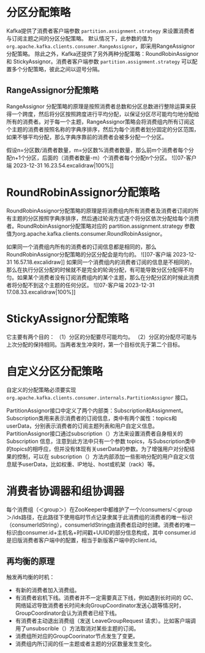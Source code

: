 # 分区分配策略
Kafka提供了消费者客户端参数 `partition.assignment.strategy` 来设置消费者与订阅主题之间的分区分配策略。
默认情况下，此参数的值为 `org.apache.kafka.clients.consumer.RangeAssignor`，即采用RangeAssignor分配策略。
除此之外，Kafka还提供了另外两种分配策略：RoundRobinAssignor 和 StickyAssignor。消费者客户端参数 `partition.assignment.strategy` 可以配置多个分配策略，彼此之间以逗号分隔。

## RangeAssignor分配策略

RangeAssignor 分配策略的原理是按照消费者总数和分区总数进行整除运算来获得一个跨度，然后将分区按照跨度进行平均分配，以保证分区尽可能均匀地分配给所有的消费者。对于每一个主题，RangeAssignor策略会将消费组内所有订阅这个主题的消费者按照名称的字典序排序，然后为每个消费者划分固定的分区范围，如果不够平均分配，那么字典序靠前的消费者会被多分配一个分区。

假设n=分区数/消费者数量，m=分区数%消费者数量，那么前m个消费者每个分配n+1个分区，后面的（消费者数量-m）个消费者每个分配n个分区。
![[07-客户端 2023-12-31 16.23.54.excalidraw|100%]]


# RoundRobinAssignor分配策略
RoundRobinAssignor分配策略的原理是将消费组内所有消费者及消费者订阅的所有主题的分区按照字典序排序，然后通过轮询方式逐个将分区依次分配给每个消费者。RoundRobinAssignor分配策略对应的 partition.assignment.strategy 参数值为org.apache.kafka.clients.consumer.RoundRobinAssignor。

如果同一个消费组内所有的消费者的订阅信息都是相同的，那么RoundRobinAssignor分配策略的分区分配会是均匀的。
![[07-客户端 2023-12-31 16.57.18.excalidraw]]
如果同一个消费组内的消费者订阅的信息是不相同的，那么在执行分区分配的时候就不是完全的轮询分配，有可能导致分区分配得不均匀。如果某个消费者没有订阅消费组内的某个主题，那么在分配分区的时候此消费者将分配不到这个主题的任何分区。
![[07-客户端 2023-12-31 17.08.33.excalidraw|100%]]


# StickyAssignor分配策略

它主要有两个目的：
（1）分区的分配要尽可能均匀。
（2）分区的分配尽可能与上次分配的保持相同。当两者发生冲突时，第一个目标优先于第二个目标。

# 自定义分区分配策略
自定义的分配策略必须要实现`org.apache.kafka.clients.consumer.internals.PartitionAssignor` 接口。

PartitionAssignor接口中定义了两个内部类：Subscription和Assignment。Subscription类用来表示消费者的订阅信息，类中有两个属性：topics和userData，分别表示消费者的订阅主题列表和用户自定义信息。PartitionAssignor接口通过subscription（）方法来设置消费者自身相关的 Subscription 信息，注意到此方法中只有一个参数 topics，与Subscription类中的topics的相呼应，但并没有体现有关userData的参数。为了增强用户对分配结果的控制，可以在 subscription（）方法内部添加一些影响分配的用户自定义信息赋予userData，比如权重、IP地址、host或机架（rack）等。


# 消费者协调器和组协调器

每个消费组（＜group＞）在ZooKeeper中都维护了一个/consumers/＜group＞/ids路径，在此路径下使用临时节点记录隶属于此消费组的消费者的唯一标识（consumerIdString），consumerIdString由消费者启动时创建。消费者的唯一标识由consumer.id+主机名+时间戳+UUID的部分信息构成，其中 consumer.id 是旧版消费者客户端中的配置，相当于新版客户端中的client.id。

## 再均衡的原理

触发再均衡的时机：
- 有新的消费者加入消费组。
- 有消费者宕机下线。消费者并不一定需要真正下线，例如遇到长时间的 GC、网络延迟导致消费者长时间未向GroupCoordinator发送心跳等情况时，GroupCoordinator会认为消费者已经下线。
- 有消费者主动退出消费组（发送 LeaveGroupRequest 请求）。比如客户端调用了unsubscrible（）方法取消对某些主题的订阅。
- 消费组所对应的GroupCoorinator节点发生了变更。
- 消费组内所订阅的任一主题或者主题的分区数量发生变化。